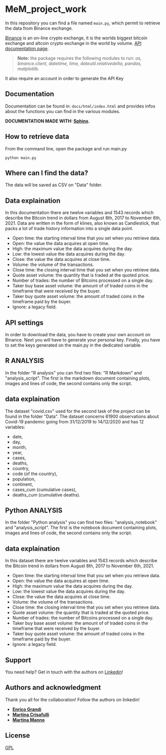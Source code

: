 # MeM_project_work

In this repository you can find a file named ```main.py```, which permit to retrieve the data from Binance exchange.

[Binance](https://binance.com//) is an on-line crypto exchange,  it is the worlds biggest bitcoin exchange and altcoin crypto exchange in the world by volume. 
[API documentation page](https://binance-docs.github.io/apidocs/spot/en/#introduction).

> **Note:** the package requires the following modules to run:
*os, binance.client, datetime, time, dateutil.relativedelta, pandas, matplotlib*.

It also require an account in order to generate the API Key



## Documentation 
Documentation can be found in: ```docs/html/index.html``` and provides infos about the functions you can find in the various modules.
 

**DOCUMENTATION MADE WITH: [Sphinx](http://www.sphinx-doc.org/en/master/).**


## How to retrieve data

From the command line, open the package and run main.py
```
python main.py 

```

## Where can I find the data?
The data will be saved as CSV on "Data" folder. 

## Data explaination

In this documentation there are twelve variables and 1543 records which describe the Bitcoin trend in dollars from August 8th, 2017 to November 6th, 2021. Data are written in the form of klines, also known as Candlestick, that packs a lot of trade history information into a single data point.

- Open time:	the starting interval time that you set when you retrieve data.
- Open: the value the data acquires at open time. 
- High:	the maximum value the data acquires during the day.
- Low: the lowest value the data acquires during the day.
- Close:  the value the data acquires at close time.
- Volume: the volume of the transactions.
- Close time:	the closing interval time that you set when you retrieve data.
- Quote asset volume: the quantity that is traded at the quoted price.
- Number of trades: the number of Bitcoins processed on a single day.
- Taker buy base asset volume: the amount of of traded coins in the timeframe that were received by the buyer.
- Taker buy quote asset volume: the amount of traded coins in the timeframe paid by the buyer.
- Ignore: a legacy field. 



## API settings

In order to download the data, you have to create your own account on Binance. Next you will have to generate
your personal key. Finally, you have to set the keys generated on the main.py in the dedicated variable.


## R ANALYSIS 
In the folder "R analysis" you can find two files: "R Markdown" and "analysis_script". The first is the markdown document containing plots, images and lines of code, the second contains only the script. 

## data explaination
The dataset "covid.csv" used for the second task of the project can be found in the folder "Data". The dataset concerns 61900 observations about Covid-19 pandemic going from 31/12/2019 to 14/12/2020 and has 12 variables: 
- date, 
- day, 
- month, 
- year, 
- cases, 
- deaths, 
- country, 
- code (of the country), 
- population, 
- continent, 
- cases_cum (cumulative cases),
- deaths_cum (cumulative deaths).




## Python ANALYSIS 
In the folder "Python analysis" you can find two files: "analysis_notebook" and "analysis_script". The first is the notebook document containing plots, images and lines of code, the second contains only the script. 

## data explaination
In this dataset there are twelve variables and 1543 records which describe the Bitcoin trend in dollars from August 8th, 2017 to November 6th, 2021. 

- Open time:	the starting interval time that you set when you retrieve data.
- Open: the value the data acquires at open time. 
- High:	the maximum value the data acquires during the day.
- Low: the lowest value the data acquires during the day.
- Close:  the value the data acquires at close time.
- Volume: the volume of the transactions.
- Close time:	the closing interval time that you set when you retrieve data.
- Quote asset volume: the quantity that is traded at the quoted price.
- Number of trades: the number of Bitcoins processed on a single day.
- Taker buy base asset volume: the amount of of traded coins in the timeframe that were received by the buyer.
- Taker buy quote asset volume: the amount of traded coins in the timeframe paid by the buyer.
- Ignore: a legacy field. 





## Support
You need help? Get in touch with the authors on [Linkedin](https://www.linkedin.com/)!

## Authors and acknowledgment
Thank you all for the collaboration! Follow the authors on linkedin!

- [**Enrico Grandi**](https://www.linkedin.com/in/enrico-grandi/)
- [**Martina Crisafulli**](https://www.linkedin.com/in/martina-crisafulli-58a006209/)
- [**Martina Manno**](https://www.linkedin.com/in/martina-manno-41a6a41a2/)



## License
[GPL](https://www.gnu.org/licenses/gpl-3.0.html)
